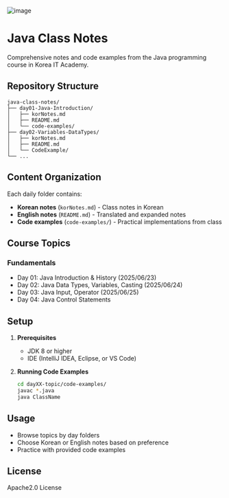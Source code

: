![image](https://github.com/user-attachments/assets/39ab3420-e8d9-44f1-af8b-f726cc0af61e)


# Java Class Notes

Comprehensive notes and code examples from the Java programming course in Korea IT Academy.

## Repository Structure

```
java-class-notes/
├── day01-Java-Introduction/
│   ├── korNotes.md
│   ├── README.md
│   └── code-examples/
├── day02-Variables-DataTypes/
│   ├── korNotes.md
│   ├── README.md
│   └── CodeExample/
└── ...
```

## Content Organization

Each daily folder contains:
- **Korean notes** (`korNotes.md`) - Class notes in Korean
- **English notes** (`README.md`) - Translated and expanded notes
- **Code examples** (`code-examples/`) - Practical implementations from class

## Course Topics

### Fundamentals
- Day 01: Java Introduction & History (2025/06/23)
- Day 02: Java Data Types, Variables, Casting (2025/06/24)
- Day 03: Java Input, Operator (2025/06/25)
- Day 04: Java Control Statements 


## Setup

1. **Prerequisites**
   - JDK 8 or higher
   - IDE (IntelliJ IDEA, Eclipse, or VS Code)

2. **Running Code Examples**
   ```bash
   cd dayXX-topic/code-examples/
   javac *.java
   java ClassName
   ```

## Usage

- Browse topics by day folders
- Choose Korean or English notes based on preference
- Practice with provided code examples

## License

Apache2.0 License

